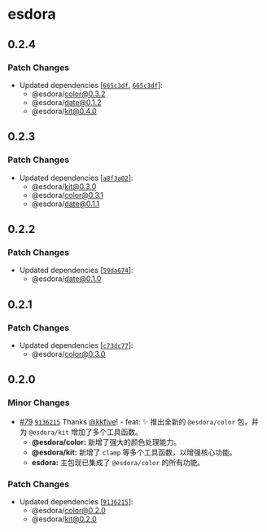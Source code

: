 # esdora

## 0.2.4

### Patch Changes

- Updated dependencies [[`665c3df`](https://github.com/esdora-js/esdora/commit/665c3df193a2cb9714662a8fedd25b15c42caea8), [`665c3df`](https://github.com/esdora-js/esdora/commit/665c3df193a2cb9714662a8fedd25b15c42caea8)]:
  - @esdora/color@0.3.2
  - @esdora/date@0.1.2
  - @esdora/kit@0.4.0

## 0.2.3

### Patch Changes

- Updated dependencies [[`a8f3a02`](https://github.com/esdora-js/esdora/commit/a8f3a0224d2384a37bb702d53d39c51c8730f4e8)]:
  - @esdora/kit@0.3.0
  - @esdora/color@0.3.1
  - @esdora/date@0.1.1

## 0.2.2

### Patch Changes

- Updated dependencies [[`59da674`](https://github.com/esdora-js/esdora/commit/59da674301fb7f669d46a0d04798f08eecd7317d)]:
  - @esdora/date@0.1.0

## 0.2.1

### Patch Changes

- Updated dependencies [[`c73dc77`](https://github.com/esdora-js/esdora/commit/c73dc7772c72429db91145367a89d6c4dfc62a96)]:
  - @esdora/color@0.3.0

## 0.2.0

### Minor Changes

- [#79](https://github.com/esdora-js/esdora/pull/79) [`9136215`](https://github.com/esdora-js/esdora/commit/91362157a0abd00cad115dd9a997ef071ea69341) Thanks [@kkfive](https://github.com/kkfive)! - feat: ✨ 推出全新的 `@esdora/color` 包，并为 `@esdora/kit` 增加了多个工具函数。
  - **@esdora/color:** 新增了强大的颜色处理能力。
  - **@esdora/kit:** 新增了 `clamp` 等多个工具函数，以增强核心功能。
  - **esdora:** 主包现已集成了 `@esdora/color` 的所有功能。

### Patch Changes

- Updated dependencies [[`9136215`](https://github.com/esdora-js/esdora/commit/91362157a0abd00cad115dd9a997ef071ea69341)]:
  - @esdora/color@0.2.0
  - @esdora/kit@0.2.0
